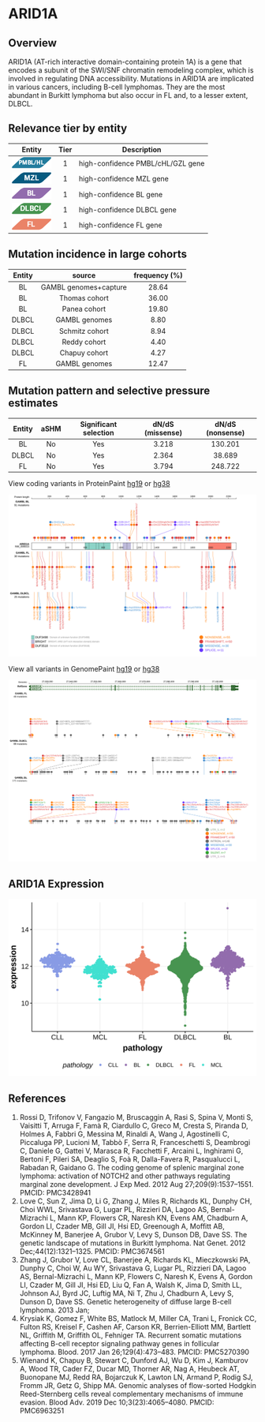 # ARID1A

## Overview
ARID1A (AT-rich interactive domain-containing protein 1A) is a gene that encodes a subunit of the SWI/SNF chromatin remodeling complex, which is involved in regulating DNA accessibility. Mutations in ARID1A are implicated in various cancers, including B-cell lymphomas. They are the most abundant in Burkitt lymphoma but also occur in FL and, to a lesser extent, DLBCL. 


## Relevance tier by entity
|Entity|Tier|Description               |
|:------:|:----:|--------------------------|
|![PMBL](images/icons/PMBL_tier1.png)|1|high-confidence PMBL/cHL/GZL gene|
|![MZL](images/icons/MZL_tier1.png)|1|high-confidence MZL gene|
|![BL](images/icons/BL_tier1.png)    |1   |high-confidence BL gene   |
|![DLBCL](images/icons/DLBCL_tier1.png) |1   |high-confidence DLBCL gene|
|![FL](images/icons/FL_tier1.png)    |1   |high-confidence FL gene   |
## Mutation incidence in large cohorts

|Entity|source               |frequency (%)|
|:------:|:---------------------:|:-------------:|
|BL    |GAMBL genomes+capture|28.64        |
|BL    |Thomas cohort        |36.00        |
|BL    |Panea cohort         |19.80        |
|DLBCL |GAMBL genomes        | 8.80        |
|DLBCL |Schmitz cohort       | 8.94        |
|DLBCL |Reddy cohort         | 4.40        |
|DLBCL |Chapuy cohort        | 4.27        |
|FL    |GAMBL genomes        |12.47        |

## Mutation pattern and selective pressure estimates

|Entity|aSHM|Significant selection|dN/dS (missense)|dN/dS (nonsense)|
|:------:|:----:|:---------------------:|:----------------:|:----------------:|
|BL    |No  |Yes                  |3.218           |130.201         |
|DLBCL |No  |Yes                  |2.364           | 38.689         |
|FL    |No  |Yes                  |3.794           |248.722         |



View coding variants in ProteinPaint [hg19](https://morinlab.github.io/LLMPP/GAMBL/ARID1A_protein.html)  or [hg38](https://morinlab.github.io/LLMPP/GAMBL/ARID1A_protein_hg38.html)

![image](images/proteinpaint/ARID1A_NM_006015.svg)

View all variants in GenomePaint [hg19](https://morinlab.github.io/LLMPP/GAMBL/ARID1A.html)  or [hg38](https://morinlab.github.io/LLMPP/GAMBL/ARID1A_hg38.html)

![image](images/proteinpaint/ARID1A.svg)
## ARID1A Expression
![image](images/gene_expression/ARID1A_by_pathology.svg)
<!-- ORIGIN: loveGeneticLandscapeMutations2012 -->
<!-- MZL: rossiCodingGenomeSplenic2012c -->
<!-- DLBCL: zhangGeneticHeterogeneityDiffuse2013 -->
<!-- BL: loveGeneticLandscapeMutations2012 -->
<!-- FL: krysiakRecurrentSomaticMutations2017b -->
<!-- BL: loveGeneticLandscapeMutations2012 -->
## References
1.  Rossi D, Trifonov V, Fangazio M, Bruscaggin A, Rasi S, Spina V, Monti S, Vaisitti T, Arruga F, Famà R, Ciardullo C, Greco M, Cresta S, Piranda D, Holmes A, Fabbri G, Messina M, Rinaldi A, Wang J, Agostinelli C, Piccaluga PP, Lucioni M, Tabbò F, Serra R, Franceschetti S, Deambrogi C, Daniele G, Gattei V, Marasca R, Facchetti F, Arcaini L, Inghirami G, Bertoni F, Pileri SA, Deaglio S, Foà R, Dalla-Favera R, Pasqualucci L, Rabadan R, Gaidano G. The coding genome of splenic marginal zone lymphoma: activation of NOTCH2 and other pathways regulating marginal zone development. J Exp Med. 2012 Aug 27;209(9):1537–1551. PMCID: PMC3428941
2.  Love C, Sun Z, Jima D, Li G, Zhang J, Miles R, Richards KL, Dunphy CH, Choi WWL, Srivastava G, Lugar PL, Rizzieri DA, Lagoo AS, Bernal-Mizrachi L, Mann KP, Flowers CR, Naresh KN, Evens AM, Chadburn A, Gordon LI, Czader MB, Gill JI, Hsi ED, Greenough A, Moffitt AB, McKinney M, Banerjee A, Grubor V, Levy S, Dunson DB, Dave SS. The genetic landscape of mutations in Burkitt lymphoma. Nat Genet. 2012 Dec;44(12):1321–1325. PMCID: PMC3674561
3.  Zhang J, Grubor V, Love CL, Banerjee A, Richards KL, Mieczkowski PA, Dunphy C, Choi W, Au WY, Srivastava G, Lugar PL, Rizzieri DA, Lagoo AS, Bernal-Mizrachi L, Mann KP, Flowers C, Naresh K, Evens A, Gordon LI, Czader M, Gill JI, Hsi ED, Liu Q, Fan A, Walsh K, Jima D, Smith LL, Johnson AJ, Byrd JC, Luftig MA, Ni T, Zhu J, Chadburn A, Levy S, Dunson D, Dave SS. Genetic heterogeneity of diffuse large B-cell lymphoma. 2013 Jan; 
4.  Krysiak K, Gomez F, White BS, Matlock M, Miller CA, Trani L, Fronick CC, Fulton RS, Kreisel F, Cashen AF, Carson KR, Berrien-Elliott MM, Bartlett NL, Griffith M, Griffith OL, Fehniger TA. Recurrent somatic mutations affecting B-cell receptor signaling pathway genes in follicular lymphoma. Blood. 2017 Jan 26;129(4):473–483. PMCID: PMC5270390
5.  Wienand K, Chapuy B, Stewart C, Dunford AJ, Wu D, Kim J, Kamburov A, Wood TR, Cader FZ, Ducar MD, Thorner AR, Nag A, Heubeck AT, Buonopane MJ, Redd RA, Bojarczuk K, Lawton LN, Armand P, Rodig SJ, Fromm JR, Getz G, Shipp MA. Genomic analyses of flow-sorted Hodgkin Reed-Sternberg cells reveal complementary mechanisms of immune evasion. Blood Adv. 2019 Dec 10;3(23):4065–4080. PMCID: PMC6963251
